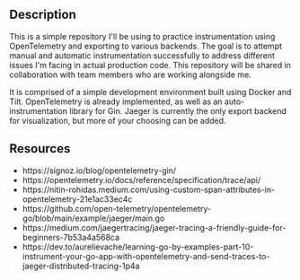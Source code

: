 ## Description

This is a simple repository I'll be using to practice instrumentation using OpenTelemetry and exporting to various backends. The goal is to attempt manual and automatic instrumentation successfully to address different issues I'm facing in actual production code. This repository will be shared in collaboration with team members who are working alongside me.

It is comprised of a simple development environment built using Docker and Tilt. OpenTelemetry is already implemented, as well as an auto-instrumentation library for Gin. Jaeger is currently the only export backend for visualization, but more of your choosing can be added.

## Resources
<ul>
<li>https://signoz.io/blog/opentelemetry-gin/</li>
<li>https://opentelemetry.io/docs/reference/specification/trace/api/</li>
<li>https://nitin-rohidas.medium.com/using-custom-span-attributes-in-opentelemetry-21e1ac33ec4c</li>
<li>https://github.com/open-telemetry/opentelemetry-go/blob/main/example/jaeger/main.go</li>
<li>https://medium.com/jaegertracing/jaeger-tracing-a-friendly-guide-for-beginners-7b53a4a568ca</li>
<li>https://dev.to/aurelievache/learning-go-by-examples-part-10-instrument-your-go-app-with-opentelemetry-and-send-traces-to-jaeger-distributed-tracing-1p4a</li>
</ul>
